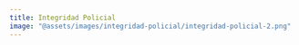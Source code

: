 ```yaml
---
title: Integridad Policial
image: "@assets/images/integridad-policial/integridad-policial-2.png"
---
```

